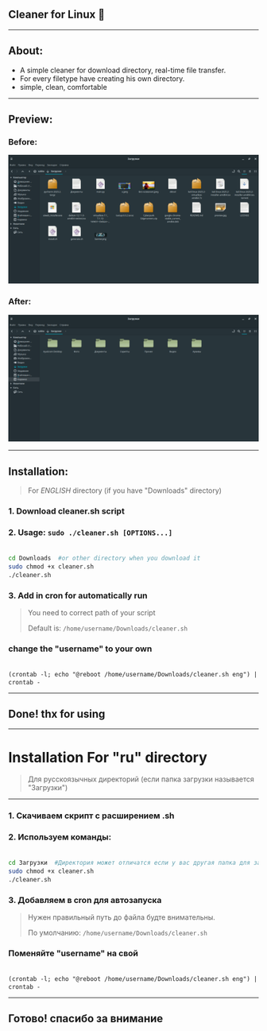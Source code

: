 ## Cleaner for Linux 🧹

___

## About:
- A simple cleaner for download directory, real-time file transfer.
- For every filetype have creating his own directory.
- simple, clean, comfortable
___
## Preview:

### Before:

![before](items/before.png?raw=true)

### After:

![before](items/After.png?raw=true)

---
## Installation:

>For _ENGLISH_ directory (if you have "Downloads" directory)

### 1. Download cleaner.sh script

### 2. Usage:  `sudo ./cleaner.sh [OPTIONS...]`
```sh

cd Downloads  #or other directory when you download it
sudo chmod +x cleaner.sh
./cleaner.sh

```

### 3. Add in cron for automatically run

>You need to correct path of your script
>
> Default is: 
`/home/username/Downloads/cleaner.sh`

### change the "username" to your own

```shell

(crontab -l; echo "@reboot /home/username/Downloads/cleaner.sh eng") | crontab -

```
___
## Done! thx for using

___
# Installation For "ru" directory

>Для русскоязычных директорий (если папка загрузки называется "Загрузки")

___
### 1. Скачиваем скрипт с расширением .sh

### 2. Используем команды:  
```sh

cd Загрузки  #Директория может отличатся если у вас другая папка для загрузки.
sudo chmod +x cleaner.sh
./cleaner.sh

```

### 3. Добавляем в cron для автозапуска

>Нужен правильный путь до файла будте внимательны.
>
> По умолчанию: 
`/home/username/Downloads/cleaner.sh`

### Поменяйте "username" на свой 

```shell

(crontab -l; echo "@reboot /home/username/Downloads/cleaner.sh eng") | crontab -

```
___

## Готово! спасибо за внимание
